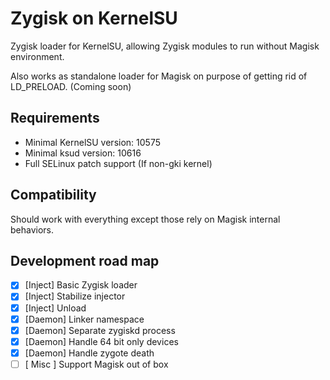 # Zygisk on KernelSU

Zygisk loader for KernelSU, allowing Zygisk modules to run without Magisk environment.

Also works as standalone loader for Magisk on purpose of getting rid of LD_PRELOAD. (Coming soon)

## Requirements

+ Minimal KernelSU version: 10575
+ Minimal ksud version: 10616
+ Full SELinux patch support (If non-gki kernel)

## Compatibility

Should work with everything except those rely on Magisk internal behaviors.

## Development road map

- [x] [Inject] Basic Zygisk loader
- [x] [Inject] Stabilize injector
- [x] [Inject] Unload
- [x] [Daemon] Linker namespace
- [x] [Daemon] Separate zygiskd process
- [x] [Daemon] Handle 64 bit only devices
- [x] [Daemon] Handle zygote death
- [ ] [ Misc ] Support Magisk out of box
